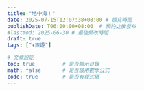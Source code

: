```yaml
---
title: "地中海！"
date: 2025-07-15T12:07:38+08:00 # 撰寫時間
publishDate: T06:00:00+08:00  # 預約之後發布
#lastmod: 2025-06-30 # 最後修改時間
draft: true
tags: ["✈️旅遊"]

# 文章設定
toc: true         # 是否顯示目錄
math: false       # 是否啟用數學公式
code: true        # 是否有程式碼
---
```

